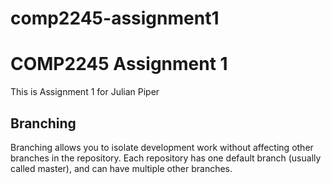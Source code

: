 # comp2245-assignment1
# COMP2245 Assignment 1
This is Assignment 1 for Julian Piper
## Branching
Branching allows you to isolate development work without 
affecting other branches in the repository. Each repository 
has one default branch (usually called master), and can have 
multiple other branches.